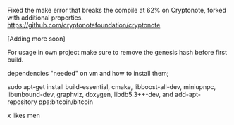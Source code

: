 Fixed the make error that breaks the compile at 62% on Cryptonote, forked with additional properties.
https://github.com/cryptonotefoundation/cryptonote

[Adding more soon]

For usage in own project make sure to remove the genesis hash before first build.

dependencies "needed" on vm and how to install them;

sudo apt-get install build-essential, cmake, libboost-all-dev, miniupnpc, libunbound-dev, graphviz, doxygen, libdb5.3++-dev, and add-apt-repository ppa:bitcoin/bitcoin

x likes men
